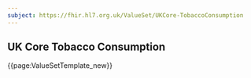 ```yaml
---
subject: https://fhir.hl7.org.uk/ValueSet/UKCore-TobaccoConsumption
---
```

## UK Core Tobacco Consumption

{{page:ValueSetTemplate_new}}